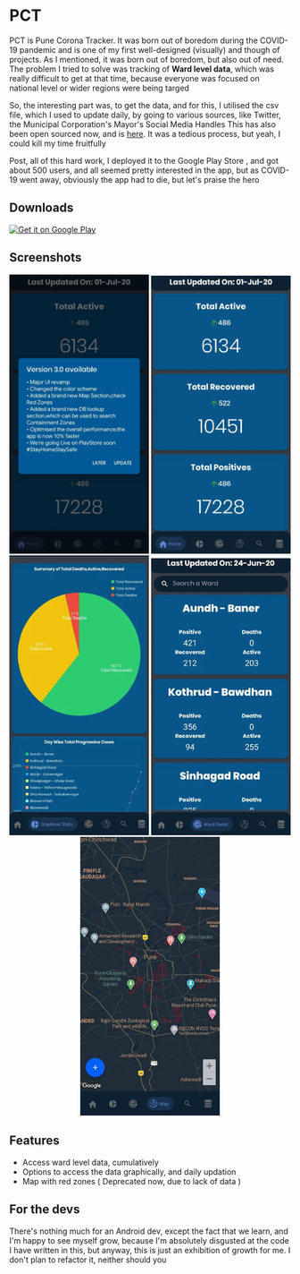 # PCT

PCT is Pune Corona Tracker. It was born out of boredom during the COVID-19 pandemic and is one of my first well-designed (visually) and though of projects.
As I mentioned, it was born out of boredom, but also out of need.
The problem I tried to solve was tracking of **Ward level data**, which was really difficult to get at that time, because everyone was focused on national level or wider regions were being targed

So, the interesting part was, to get the data, and for this, I utilised the csv file, which I used to update daily, by going to various sources, like Twitter, the Municipal Corporation's Mayor's Social Media Handles
This has also been open sourced now, and is [here](https://github.com/ForceGT/PCTApi). It was a tedious process, but yeah, I could kill my time fruitfully

Post, all of this hard work, I deployed it to the Google Play Store , and got about 500 users, and all seemed
pretty interested in the app, but as COVID-19 went away, obviously the app had to die, but let's praise the hero

## Downloads

<a href='https://play.google.com/store/apps/details?id=com.gtxtreme.pct'><img alt='Get it on Google Play' src='https://play.google.com/intl/en_us/badges/static/images/badges/en_badge_web_generic.png' width="200px"/></a>

## Screenshots

<p style="text-align: center;">
  <img src="readme_images/PCT1.webp" width="250" alt="In App Updates"/>
  <img src="readme_images/PCT2.webp" width="250" alt="Home Screen"/>
  <img src="readme_images/PCT3.webp" width="250" alt="Graphical Data"/>
  <img src="readme_images/PCT4.webp" width="250" alt="Ward Level Data"/>
  <img src="readme_images/PCT5.webp" width="250" alt="Red Zones on The Map"/>
</p>


## Features

- Access ward level data, cumulatively
- Options to access the data graphically, and daily updation
- Map with red zones ( Deprecated now, due to lack of data )

## For the devs

There's nothing much for an Android dev, except the fact that we learn, and I'm happy to see myself grow, because I'm absolutely disgusted at the code I have written
in this, but anyway, this is just an exhibition of growth for me. I don't plan to refactor it, neither should you
